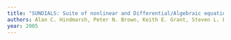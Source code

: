 ```yaml
---
title: "SUNDIALS: Suite of nonlinear and Differential/Algebraic equation solvers"
authors: Alan C. Hindmarsh, Peter N. Brown, Keith E. Grant, Steven L. Lee, Radu Serban, Dan E. Shumaker, Carol S. Woodward
year: 2005
---
```


